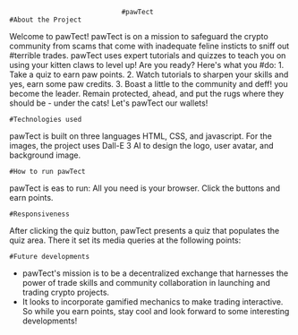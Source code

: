                                 #pawTect
    #About the Project  
Welcome to pawTect!
pawTect is on a mission to safeguard the crypto community from scams that come with
inadequate feline insticts to sniff out #terrible trades. pawTect uses expert tutorials and quizzes to teach you on using your kitten claws to level up! Are you ready?
Here's what you #do:
        1. Take a quiz to earn paw points.
        2. Watch tutorials to sharpen your skills and yes, earn some paw credits.
        3. Boast a little to the community and deff! you become the leader.
Remain protected, ahead, and put the rugs where they should be - under the cats! 
Let's pawTect our wallets!

    #Technologies used
pawTect is built on three languages HTML, CSS, and javascript.
For the images, the project uses Dall-E 3 AI to design the logo, user avatar, and background image.

    #How to run pawTect
pawTect is eas to run: All you need is your browser.
Click the buttons and earn points.

    #Responsiveness
After clicking the quiz button, pawTect presents a quiz that populates the 
quiz area. There it set its media queries at the following points: 


    #Future developments
- pawTect's mission is to be a decentralized exchange that harnesses the power of trade skills and community collaboration in launching and trading crypto projects.
- It looks to incorporate gamified mechanics to make trading interactive. So while you earn points, stay cool and look forward to some interesting developments!
